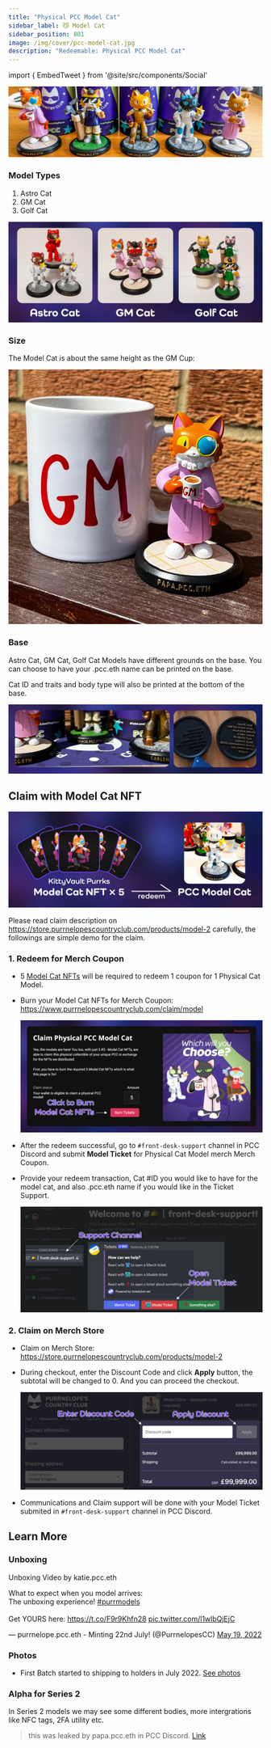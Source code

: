 ```yaml
---
title: "Physical PCC Model Cat"
sidebar_label: 😼 Model Cat
sidebar_position: 801
image: /img/cover/pcc-model-cat.jpg
description: "Redeemable: Physical PCC Model Cat"
---
```


import { EmbedTweet } from '@site/src/components/Social'

![](assets/pcc-model-cat/pcc-model-cat.jpg)

### Model Types

1. Astro Cat
1. GM Cat
1. Golf Cat

![](assets/pcc-model-cat/pcc-model-cat-types.jpg)

### Size

The Model Cat is about the same height as the GM Cup:

![](assets/pcc-model-cat/pcc-model-cat-gm-cup.jpg)

### Base

Astro Cat, GM Cat, Golf Cat Models have different grounds on the base. You can choose to have your .pcc.eth name can be printed on the base.

Cat ID and traits and body type will also be printed at the bottom of the base.

![](assets/pcc-model-cat/pcc-model-cat-base.jpg)

## Claim with Model Cat NFT

![](assets/pcc-model-cat/pcc-model-cat-purrks-redeem.jpg)

Please read claim description on https://store.purrnelopescountryclub.com/products/model-2 carefully, the followings are simple demo for the claim.

### 1. Redeem for Merch Coupon

- 5 [Model Cat NFTs](../collections/kittyvault-purrks/3-model-cat.md) will be required to redeem 1 coupon for 1 Physical Cat Model.
- Burn your Model Cat NFTs for Merch Coupon: https://www.purrnelopescountryclub.com/claim/model

  ![](assets/pcc-model-cat/pcc-model-cat-burn.jpg)

- After the redeem successful, go to `#front-desk-support` channel in PCC Discord and submit **Model Ticket** for Physical Cat Model merch Merch Coupon.
- Provide your redeem transaction, Cat #ID you would like to have for the model cat, and also .pcc.eth name if you would like in the Ticket Support.

  ![](assets/pcc-model-cat/pcc-model-cat-ticket.jpg)

### 2. Claim on Merch Store

- Claim on Merch Store: https://store.purrnelopescountryclub.com/products/model-2
- During checkout, enter the Discount Code and click **Apply** button, the subtotal will be changed to 0. And you can proceed the checkout.

  ![](assets/pcc-model-cat/pcc-model-cat-discount-code.jpg)

- Communications and Claim support will be done with your Model Ticket submited in `#front-desk-support` channel in PCC Discord.

## Learn More

### Unboxing

Unboxing Video by katie.pcc.eth

<EmbedTweet>
  <p lang="en" dir="ltr">
    What to expect when you model arrives: <br />The unboxing experience!
    <a
      href="https://twitter.com/hashtag/purrmodels?src=hash&amp;ref_src=twsrc%5Etfw"
      >#purrmodels</a
    >
    <br /><br />Get YOURS here:
    <a href="https://t.co/F9r9Khfn28">https://t.co/F9r9Khfn28</a>
    <a href="https://t.co/l1wlbQjEjC">pic.twitter.com/l1wlbQjEjC</a>
  </p>
  &mdash; purrnelope.pcc.eth - Minting 22nd July! (@PurrnelopesCC)
  <a
    href="https://twitter.com/PurrnelopesCC/status/1527287961968050176?ref_src=twsrc%5Etfw"
    >May 19, 2022</a
  >
</EmbedTweet>

### Photos

- First Batch started to shipping to holders in July 2022. [See photos](/welovethepurrs/2022/model-cat-batch-1)

### Alpha for Series 2

In Series 2 models we may see some different bodies, more intergrations like NFC tags, 2FA utility etc.

> this was leaked by papa.pcc.eth in PCC Discord. [Link](https://discord.com/channels/856877590592749598/859391274489741343/976862704763568178)

